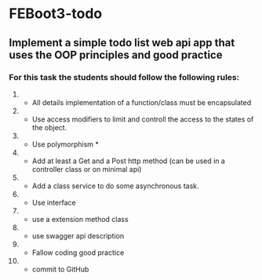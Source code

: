 # FEBoot3-todo

## Implement a simple todo list web api app that uses the OOP principles and good practice

### For this task the students should follow the following rules:

1. - All details implementation of a function/class must be encapsulated
2. - Use access modifiers to limit and controll the access to the states of the object.
3. - Use polymorphism \*
4. - Add at least a Get and a Post http method (can be used in a controller class or on minimal api)
5. - Add a class service to do some asynchronous task.
6. - Use interface
7. - use a extension method class
8. - use swagger api description
9. - Fallow coding good practice
10. - commit to GitHub
